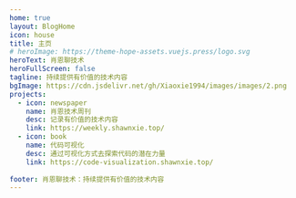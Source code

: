 ```yaml
---
home: true
layout: BlogHome
icon: house
title: 主页
# heroImage: https://theme-hope-assets.vuejs.press/logo.svg
heroText: 肖恩聊技术
heroFullScreen: false
tagline: 持续提供有价值的技术内容
bgImage: https://cdn.jsdelivr.net/gh/Xiaoxie1994/images/images/2.png
projects:
  - icon: newspaper
    name: 肖恩技术周刊
    desc: 记录有价值的技术内容
    link: https://weekly.shawnxie.top/
  - icon: book
    name: 代码可视化
    desc: 通过可视化方式去探索代码的潜在力量
    link: https://code-visualization.shawnxie.top/
  
footer: 肖恩聊技术：持续提供有价值的技术内容
---
```


<!-- 这是一个博客主页的案例。

要使用此布局，你应该在页面前端设置 `layout: BlogHome` 和 `home: true`。

相关配置文档请见 [博客主页](https://theme-hope.vuejs.press/zh/guide/blog/home.html)。 -->
